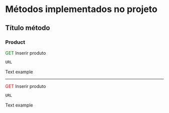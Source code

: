 # Métodos implementados no projeto

## Título método

### Product

<span style="color: green">GET </span> Inserir produto
```bash
URL
```
Text example

<hr/>

<span style="color: red">GET </span> Inserir produto
```bash
URL
```
Text example